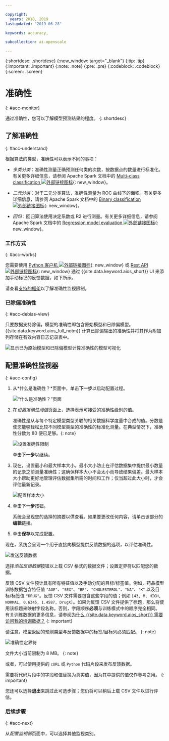 ```yaml
---

copyright:
  years: 2018, 2019
lastupdated: "2019-06-28"

keywords: accuracy, 

subcollection: ai-openscale

---
```


{:shortdesc: .shortdesc}
{:new_window: target="_blank"}
{:tip: .tip}
{:important: .important}
{:note: .note}
{:pre: .pre}
{:codeblock: .codeblock}
{:screen: .screen}

# 准确性
{: #acc-monitor}

通过准确性，您可以了解模型预测结果的程度。
{: shortdesc}

## 了解准确性
{: #acc-understand}

根据算法的类型，准确性可以表示不同的事项：

- *多类分类*：准确性测量正确预测任何类的次数，按数据点的数量进行标准化。有关更多详细信息，请参阅 Apache Spark 文档中的 [Multi-class classification ![外部链接图标](../../icons/launch-glyph.svg "外部链接图标")](https://spark.apache.org/docs/2.1.0/mllib-evaluation-metrics.html#multiclass-classification){: new_window}。

- *二元分类*：对于二元分类算法，准确性测量为 ROC 曲线下的面积。有关更多详细信息，请参阅 Apache Spark 文档中的 [Binary classification ![外部链接图标](../../icons/launch-glyph.svg "外部链接图标")](https://spark.apache.org/docs/2.1.0/mllib-evaluation-metrics.html#binary-classification){: new_window}。

- *回归*：回归算法使用决定系数或 R2 进行测量。有关更多详细信息，请参阅 Apache Spark 文档中的 [Regression model evaluation ![外部链接图标](../../icons/launch-glyph.svg "外部链接图标")](https://spark.apache.org/docs/2.1.0/mllib-evaluation-metrics.html#regression-model-evaluation){: new_window}。

### 工作方式
{: #acc-works}

您需要使用 [Python 客户机 ![外部链接图标](../../icons/launch-glyph.svg "外部链接图标")](http://ai-openscale-python-client.mybluemix.net/#feedbacklogging){: new_window} 或 [Rest API ![外部链接图标](../../icons/launch-glyph.svg "外部链接图标")](https://cloud.ibm.com/apidocs/ai-openscale#post-feedback-payload){: new_window} 通过 {{site.data.keyword.aios_short}} UI 来添加手动标记的反馈数据，如下所示。

请查看[支持的框架](/docs/services/ai-openscale?topic=ai-openscale-in-ov#in-fram)以了解准确性监视限制。

### 已除偏准确性
{: #acc-debias-view}

只要数据支持除偏，模型的准确性即包含原始模型和已除偏模型。{{site.data.keyword.aios_full_notm}} 计算已除偏输出的准确性并将其作为附加列存储在有效内容日志记录表中。

![显示已为原始模型和已除偏模型计算准确性的模型可视化](images/debiased-accuracy.png)

## 配置准确性监视器
{: #acc-config}

1.  从*什么是准确性？*页面中，单击**下一步**以启动配置过程。

    ![“什么是准确性？”页面](images/accuracy-what-is.png)

1.  在*设置准确性阈值*页面上，选择表示可接受的准确性级别的值。

    准确性是从与每个特定模型类型关联的相关数据科学度量中合成的值。分数是使您能够轻松比较不同模型类型的准确性的标准化测量。在典型情况下，准确性分数为 80 便已足够。{: note}

    ![设置准确性限制](images/accuracy-set-limit.png)

    单击**下一步**以继续。

1.  现在，设置最小和最大样本大小。最小大小防止在评估数据集中提供最小数量的记录之前测量准确性；这确保样本大小不会太小而导致结果偏差。最大样本大小帮助更好地管理评估数据集所需的时间和工作；仅当超过此大小时，才会评估最新记录。

     ![配置样本大小](images/accuracy-config-sample.png)

1.  单击**下一步**按钮。

    系统会呈现您的选择的摘要以供查看。如果要更改任何内容，请单击该部分的**编辑**链接。

1.  单击**保存**以完成配置。

现在，系统会呈现一个用于直接向模型提供反馈数据的选项，以评估准确性。

  ![发送反馈数据](images/accuracy-send-feedback0.png)

选择*添加反馈数据*按钮以上载 CSV 格式的数据文件；设置定界符以匹配您的数据。

反馈 CSV 文件预计具有所有特征值以及手动分配的目标/标签值。例如，药品模型训练数据包含特征值 `"AGE"`、`"SEX"`、`"BP"`、`"CHOLESTEROL"`、`"NA"`、`"K"` 以及目标/标签值 `"DRUG"`。反馈 CSV 文件需要包含这些字段的值；例如 `[43, M, HIGH, NORMAL, 0.6345, 1.4587, DrugX]`。如果为反馈 CSV 文件提供了标题，那么将使用该标题来映射字段名称。否则，字段顺序**必须**与训练模式中的顺序完全相同。
有关训练数据的更多信息，请参阅[为什么 {{site.data.keyword.aios_short}} 需要访问我的培训数据？](/docs/services/ai-openscale?topic=ai-openscale-trainingdata#trainingdata)
{: important}

请注意，模型返回的预测类型与反馈数据中的标签/目标列必须匹配。
{: note}

  ![准确性定界符](images/accuracy-delimit.png)

文件大小当前限制为 8 MB。
{: note}

或者，可以使用提供的 `cURL` 或 `Python` 代码片段来发布反馈数据。

需要将代码片段中的字段和值替换为真实值，因为其中提供的值仅作参考之用。
{: important}

您还可以选择**退出**来跳过此可选步骤；您仍将可以稍后上载 CSV 文件以进行评估。

### 后续步骤
{: #acc-next}

从*配置监视器*页面中，可以选择其他监视类别。

